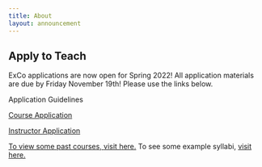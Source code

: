 ```yaml
---
title: About
layout: announcement
---
```

## Apply to Teach

ExCo applications are now open for Spring 2022! All application materials are due by Friday November 19th! Please use the links below.



Application Guidelines <a href="https://docs.google.com/document/d/1obgJ-4tA1Ke8WnA4kplCse_8El-laG2jPAOpYtzflDU/edit?usp=sharing">

Course Application <a href="https://forms.gle/QmmDSGjVGXazxE4q6">

Instructor Application <a href="https://forms.gle/tH7WmDYaHv4VNSL87">



To view some past courses, <a href="/resources/oldcourses">visit here.</a> To see some example syllabi, <a href="/teach/syllabi">visit here.</a>
